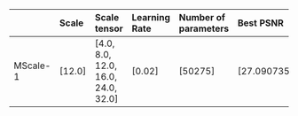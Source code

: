 |          | Scale   | Scale tensor                       | Learning Rate   | Number of parameters   | Best PSNR           |
|:---------|:--------|:-----------------------------------|:----------------|:-----------------------|:--------------------|
| MScale-1 | [12.0]  | [4.0, 8.0, 12.0, 16.0, 24.0, 32.0] | [0.02]          | [50275]                | [27.09073543548584] |